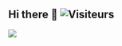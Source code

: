 ## Hi there 👋 ![Visiteurs](https://profile-counter.glitch.me/Ax8457/count.svg)

<a><img align="center" src="https://github-readme-stats.vercel.app/api/top-langs/?username=Ax8457&layout=compact&theme=swift&hide_border=true"/></a>
